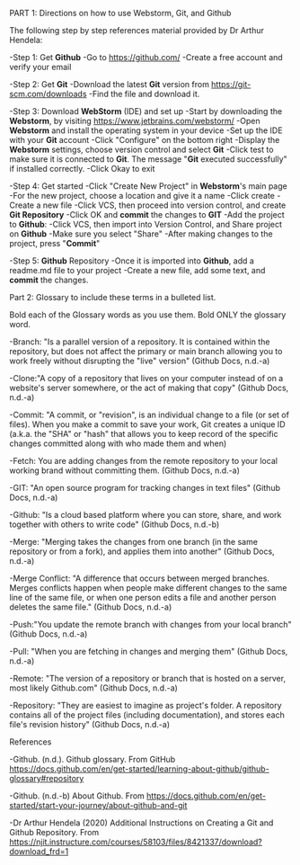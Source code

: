 PART 1:  Directions on how to use Webstorm, Git, and Github

The following step by step references material provided by Dr Arthur Hendela:

-Step 1: Get **Github**
  -Go to https://github.com/ 
  -Create a free account and verify your email

-Step 2: Get **Git**
  -Download the latest **Git** version from https://git-scm.com/downloads 
  -Find the file and download it. 

-Step 3: Download **WebStorm** (IDE) and set up
 -Start by downloading the **Webstorm**, by visiting https://www.jetbrains.com/webstorm/ 
 -Open **Webstorm** and install the operating system in your device
 -Set up the IDE with your **Git** account
   -Click "Configure" on the bottom right
   -Display the **Webstorm** settings, choose version control and select **Git**
   -Click test to make sure it is connected to **Git**. The message "**Git** executed successfully" if installed correctly.
   -Click Okay to exit

 -Step 4: Get started 
  -Click "Create New Project" in **Webstorm**'s main page 
  -For the new project, choose a location and give it a name
  -Click create
  -Create a new file
  -Click VCS, then proceed into version control, and create **Git Repository**
  -Click OK and **commit** the changes to **GIT**
  -Add the project to **Github**:
    -Click VCS, then import into Version Control, and Share project on **Github**
    -Make sure you select "Share"
   -After making changes to the project, press "**Commit**"


  -Step 5: **Github** Repository
    -Once it is imported into **Github**, add a readme.md file to your project
      -Create a new file, add some text, and **commit** the changes. 
 

Part 2: Glossary to include these terms in a bulleted list.

Bold each of the Glossary words as you use them.  Bold ONLY the glossary word.

-Branch: "Is a parallel version of a repository. It is contained within the repository, but does not affect the primary or main branch allowing you to work freely without disrupting the "live" version" (Github Docs, n.d.-a)

-Clone:"A copy of a repository that lives on your computer instead of on a website's server somewhere, or the act of making that copy" (Github Docs, n.d.-a)

-Commit: "A commit, or "revision", is an individual change to a file (or set of files). When you make a commit to save your work, Git creates a unique ID (a.k.a. the "SHA" or "hash" that allows you to keep record of the specific changes committed along with who made them and when)

-Fetch: You are adding changes from the remote repository to your local working brand without committing them. (Github Docs, n.d.-a)

-GIT: "An open source program for tracking changes in text files" (Github Docs, n.d.-a)

-Github: "Is a cloud based platform where you can store, share, and work together with others to write code" (Github Docs, n.d.-b)

-Merge: "Merging takes the changes from one branch (in the same repository or from a fork), and applies them into another" (Github Docs, n.d.-a)

-Merge Conflict: "A difference that occurs between merged branches. Merges conflicts happen when people make different changes to the same line of the same file, or when one person edits a file and another person deletes the same file." (Github Docs, n.d.-a)

-Push:"You update the remote branch with changes from your local branch" (Github Docs, n.d.-a)

-Pull: "When you are fetching in changes and merging them" (Github Docs, n.d.-a)

-Remote: "The version of a repository or branch that is hosted on a server, most likely Github.com" (Github Docs, n.d.-a)

-Repository: "They are easiest to imagine as project's folder. A repository contains all of the project files (including documentation), and stores each file's revision history" (Github Docs, n.d.-a)


References

-Github. (n.d.). Github glossary. From GitHub https://docs.github.com/en/get-started/learning-about-github/github-glossary#repository 

-Github. (n.d.-b) About Github. From https://docs.github.com/en/get-started/start-your-journey/about-github-and-git 

-Dr Arthur Hendela (2020) Additional Instructions on Creating a Git and Github Repository. From https://njit.instructure.com/courses/58103/files/8421337/download?download_frd=1  
